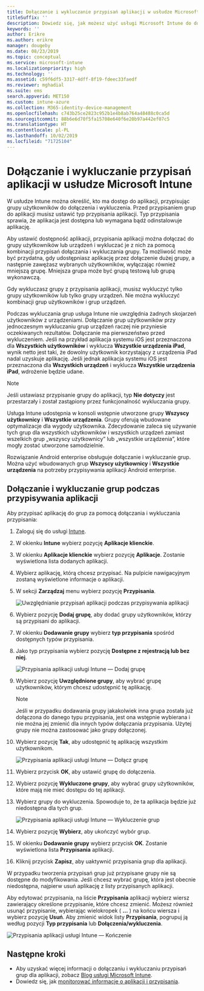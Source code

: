 ```yaml
---
title: Dołączanie i wykluczanie przypisań aplikacji w usłudze Microsoft Intune
titleSuffix: ''
description: Dowiedz się, jak możesz użyć usługi Microsoft Intune do dołączania i wykluczania przypisań aplikacji.
keywords: ''
author: Erikre
ms.author: erikre
manager: dougeby
ms.date: 08/23/2019
ms.topic: conceptual
ms.service: microsoft-intune
ms.localizationpriority: high
ms.technology: ''
ms.assetid: c59f6df5-3317-4dff-8f19-fdeec33faedf
ms.reviewer: mghadial
ms.suite: ems
search.appverid: MET150
ms.custom: intune-azure
ms.collection: M365-identity-device-management
ms.openlocfilehash: c743b25ce2823c952b1e4b8ab764a48488c0ca5d
ms.sourcegitcommit: 88b6e6d70f5fa15708e640f6e20b97a442ef07c5
ms.translationtype: HT
ms.contentlocale: pl-PL
ms.lasthandoff: 10/02/2019
ms.locfileid: "71725104"
---
```

# <a name="include-and-exclude-app-assignments-in-microsoft-intune"></a>Dołączanie i wykluczanie przypisań aplikacji w usłudze Microsoft Intune

W usłudze Intune można określić, kto ma dostęp do aplikacji, przypisując grupy użytkowników do dołączenia i wykluczenia. Przed przypisaniem grup do aplikacji musisz ustawić typ przypisania aplikacji. Typ przypisania sprawia, że aplikacja jest dostępna lub wymagana bądź odinstalowuje aplikację. 

Aby ustawić dostępność aplikacji, przypisania aplikacji można dołączać do grupy użytkowników lub urządzeń i wykluczać je z nich za pomocą kombinacji przypisań dołączania i wykluczania grupy. Ta możliwość może być przydatna, gdy udostępniasz aplikację przez dołączenie dużej grupy, a następnie zawężasz wybranych użytkowników, wyłączając również mniejszą grupę. Mniejsza grupa może być grupą testową lub grupą wykonawczą. 

Gdy wykluczasz grupy z przypisania aplikacji, musisz wykluczyć tylko grupy użytkowników lub tylko grupy urządzeń. Nie można wykluczyć kombinacji grup użytkowników i grup urządzeń. 

Podczas wykluczania grup usługa Intune nie uwzględnia żadnych skojarzeń użytkowników z urządzeniami. Dołączanie grup użytkowników przy jednoczesnym wykluczaniu grup urządzeń raczej nie przyniesie oczekiwanych rezultatów. Dołączanie ma pierwszeństwo przed wykluczeniem. Jeśli na przykład aplikacja systemu iOS jest przeznaczona dla **Wszystkich użytkowników** i wyklucza **Wszystkie urządzenia iPad**, wynik netto jest taki, że dowolny użytkownik korzystający z urządzenia iPad nadal uzyskuje aplikację. Jeśli jednak aplikacja systemu iOS jest przeznaczona dla **Wszystkich urządzeń** i wyklucza **Wszystkie urządzenia iPad**, wdrożenie będzie udane.  

> [!NOTE]
> Jeśli ustawiasz przypisanie grupy do aplikacji, typ **Nie dotyczy** jest przestarzały i został zastąpiony przez funkcjonalność wykluczania grupy. 
>
> Usługa Intune udostępnia w konsoli wstępnie utworzone grupy **Wszyscy użytkownicy** i **Wszystkie urządzenia**. Grupy oferują wbudowane optymalizacje dla wygody użytkownika. Zdecydowanie zaleca się używanie tych grup dla wszystkich użytkowników i wszystkich urządzeń zamiast wszelkich grup „wszyscy użytkownicy” lub „wszystkie urządzenia”, które mogły zostać utworzone samodzielnie.  
>
> Rozwiązanie Android enterprise obsługuje dołączanie i wykluczanie grup. Można użyć wbudowanych grup **Wszyscy użytkownicy** i **Wszystkie urządzenia** na potrzeby przypisywania aplikacji Android enterprise. 


## <a name="include-and-exclude-groups-when-assigning-apps"></a>Dołączanie i wykluczanie grup podczas przypisywania aplikacji 
Aby przypisać aplikację do grup za pomocą dołączania i wykluczania przypisania:
1. Zaloguj się do usługi [Intune](https://go.microsoft.com/fwlink/?linkid=2090973).
3. W okienku **Intune** wybierz pozycję **Aplikacje klienckie**.
4. W okienku **Aplikacje klienckie** wybierz pozycję **Aplikacje**. Zostanie wyświetlona lista dodanych aplikacji.
5. Wybierz aplikację, którą chcesz przypisać. Na pulpicie nawigacyjnym zostaną wyświetlone informacje o aplikacji. 
6. W sekcji **Zarządzaj** menu wybierz pozycję **Przypisania**. 

    ![Uwzględnianie przypisań aplikacji podczas przypisywania aplikacji](./media/apps-inc-exl-assignments/apps-inc-exl-01.png)
7. Wybierz pozycję **Dodaj grupę**, aby dodać grupy użytkowników, którzy są przypisani do aplikacji. 
8. W okienku **Dodawanie grupy** wybierz **typ przypisania** spośród dostępnych typów przypisania.
9. Jako typ przypisania wybierz pozycję **Dostępne z rejestracją lub bez niej**.

    ![Przypisania aplikacji usługi Intune — Dodaj grupę](./media/apps-inc-exl-assignments/apps-inc-exl-02.png)
10. Wybierz pozycję **Uwzględnione grupy**, aby wybrać grupę użytkowników, którym chcesz udostępnić tę aplikację.

    > [!NOTE]
    > Jeśli w przypadku dodawania grupy jakakolwiek inna grupa została już dołączona do danego typu przypisania, jest ona wstępnie wybierana i nie można jej zmienić dla innych typów dołączania przypisania. Użytej grupy nie można zastosować jako grupy dołączonej.

11. Wybierz pozycję **Tak**, aby udostępnić tę aplikację wszystkim użytkownikom.

    ![Przypisania aplikacji usługi Intune — Dołącz grupę](./media/apps-inc-exl-assignments/apps-inc-exl-03.png)
12. Wybierz przycisk **OK**, aby ustawić grupę do dołączenia.
13. Wybierz pozycję **Wykluczone grupy**, aby wybrać grupy użytkowników, które mają nie mieć dostępu do tej aplikacji. 
14. Wybierz grupy do wykluczenia. Spowoduje to, że ta aplikacja będzie już niedostępna dla tych grup.

    ![Przypisania aplikacji usługi Intune — Wykluczenie grup](./media/apps-inc-exl-assignments/apps-inc-exl-04.png)
15. Wybierz pozycję **Wybierz**, aby ukończyć wybór grup.
16. W okienku **Dodawanie grupy** wybierz przycisk **OK**. Zostanie wyświetlona lista **Przypisania** aplikacji.
17. Kliknij przycisk **Zapisz**, aby uaktywnić przypisania grup dla aplikacji.

W przypadku tworzenia przypisań grup już przypisane grupy nie są dostępne do modyfikowania. Jeśli chcesz wybrać grupę, która jest obecnie niedostępna, najpierw usuń aplikację z listy przypisanych aplikacji. 

Aby edytować przypisania, na liście **Przypisania** aplikacji wybierz wiersz zawierający określone przypisanie, które chcesz zmienić. Możesz również usunąć przypisanie, wybierając wielokropek ( **…** ) na końcu wiersza i wybierz pozycję **Usuń**. Aby zmienić widok listy **Przypisania**, pogrupuj ją według pozycji **Typ przypisania** lub **Dołączenia/wykluczenia**.

![Przypisania aplikacji usługi Intune — Kończenie](./media/apps-inc-exl-assignments/apps-inc-exl-05.png)

## <a name="next-steps"></a>Następne kroki

- Aby uzyskać więcej informacji o dołączaniu i wykluczaniu przypisań grup dla aplikacji, zobacz [Blog usługi Microsoft Intune](https://aka.ms/new_app_assignment_process).
- Dowiedz się, jak [monitorować informacje o aplikacji i przypisania](apps-monitor.md).
